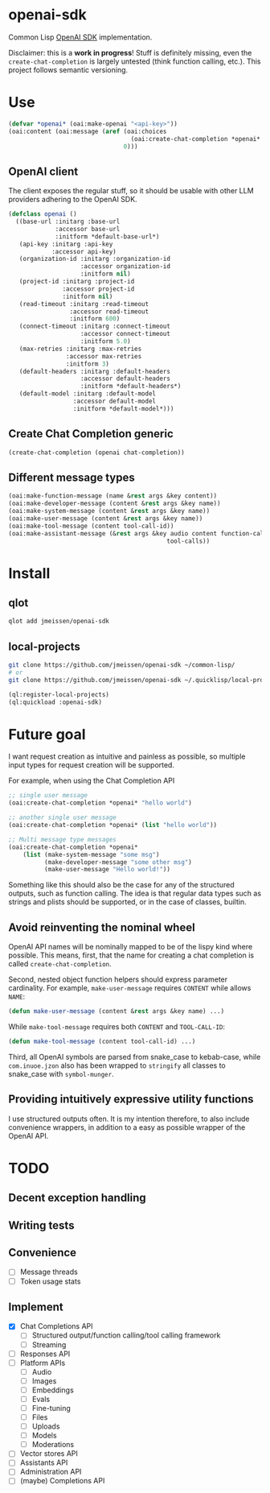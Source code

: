 # openai-sdk
Common Lisp [OpenAI SDK](https://platform.openai.com/docs/api-reference/introduction)
implementation.

Disclaimer: this is a **work in progress**! Stuff is definitely missing, even the
`create-chat-completion` is largely untested (think function calling, etc.).
This project follows semantic versioning.

# Use
```lisp
(defvar *openai* (oai:make-openai "<api-key>"))
(oai:content (oai:message (aref (oai:choices
                                  (oai:create-chat-completion *openai* "Hello, world!"))
                                0)))
```

## OpenAI client
The client exposes the regular stuff, so it should be usable with other LLM providers
adhering to the OpenAI SDK.

```lisp
(defclass openai ()
  ((base-url :initarg :base-url
             :accessor base-url
             :initform *default-base-url*)
   (api-key :initarg :api-key
            :accessor api-key)
   (organization-id :initarg :organization-id
                    :accessor organization-id
                    :initform nil)
   (project-id :initarg :project-id
               :accessor project-id
               :initform nil)
   (read-timeout :initarg :read-timeout
                 :accessor read-timeout
                 :initform 600)
   (connect-timeout :initarg :connect-timeout
                    :accessor connect-timeout
                    :initform 5.0)
   (max-retries :initarg :max-retries
                :accessor max-retries
                :initform 3)
   (default-headers :initarg :default-headers
                    :accessor default-headers
                    :initform *default-headers*)
   (default-model :initarg :default-model
                  :accessor default-model
                  :initform *default-model*)))
```

## Create Chat Completion generic
```lisp
(create-chat-completion (openai chat-completion))
```

## Different message types
```lisp
(oai:make-function-message (name &rest args &key content))
(oai:make-developer-message (content &rest args &key name))
(oai:make-system-message (content &rest args &key name))
(oai:make-user-message (content &rest args &key name))
(oai:make-tool-message (content tool-call-id))
(oai:make-assistant-message (&rest args &key audio content function-call name refusal
                                            tool-calls))
```

# Install
## qlot
```sh
qlot add jmeissen/openai-sdk
```

## local-projects
```sh
git clone https://github.com/jmeissen/openai-sdk ~/common-lisp/
# or
git clone https://github.com/jmeissen/openai-sdk ~/.quicklisp/local-projects/
```

```lisp
(ql:register-local-projects)
(ql:quickload :openai-sdk)
```

# Future goal

I want request creation as intuitive and painless as possible, so
multiple input types for request creation will be supported.

For example, when using the Chat Completion API
```lisp
;; single user message
(oai:create-chat-completion *openai* "hello world")

;; another single user message
(oai:create-chat-completion *openai* (list "hello world"))

;; Multi message type messages
(oai:create-chat-completion *openai*
    (list (make-system-message "some msg")
          (make-developer-message "some other msg")
          (make-user-message "Hello world!"))
```

Something like this should also be the case for any of the structured outputs, such
as function calling. The idea is that regular data types such as strings and plists
should be supported, or in the case of classes, builtin.

## Avoid reinventing the nominal wheel
OpenAI API names will be nominally mapped to be of the lispy kind where
possible. This means, first, that the name for creating a chat completion is called
`create-chat-completion`.

Second, nested object function helpers should express parameter
cardinality. For example, `make-user-message` requires `CONTENT` while allows `NAME`:

```lisp
(defun make-user-message (content &rest args &key name) ...)
```
While `make-tool-message` requires both `CONTENT` and `TOOL-CALL-ID`:
```lisp
(defun make-tool-message (content tool-call-id) ...)
```

Third, all OpenAI symbols are parsed from snake_case to kebab-case, while
`com.inuoe.jzon` also has been wrapped to `stringify` all classes to snake_case with
`symbol-munger`.

## Providing intuitively expressive utility functions

I use structured outputs often. It is my intention therefore, to also include
convenience wrappers, in addition to a easy as possible wrapper of the OpenAI API.

# TODO

## Decent exception handling
## Writing tests

## Convenience

- [ ] Message threads
- [ ] Token usage stats

## Implement
- [x] Chat Completions API
  - [ ] Structured output/function calling/tool calling framework
  - [ ] Streaming
- [ ] Responses API
- [ ] Platform APIs
  - [ ] Audio
  - [ ] Images
  - [ ] Embeddings
  - [ ] Evals
  - [ ] Fine-tuning
  - [ ] Files
  - [ ] Uploads
  - [ ] Models
  - [ ] Moderations
- [ ] Vector stores API
- [ ] Assistants API
- [ ] Administration API
- [ ] (maybe) Completions API
